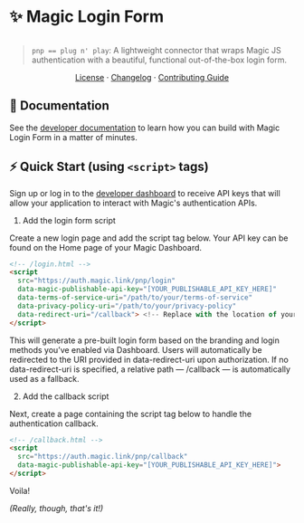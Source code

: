 # ✨ Magic Login Form

[![<MagicLabs>](https://circleci.com/gh/magiclabs/magic-js.svg?style=shield)](https://circleci.com/gh/magiclabs/magic-js)

> `pnp == plug n' play`: A lightweight connector that wraps Magic JS authentication with a beautiful, functional out-of-the-box login form.

<p align="center">
  <a href="https://github.com/magiclabs/magic-js/blob/master/packages/@magic-sdk/pnp/LICENSE">License</a> ·
  <a href="https://github.com/magiclabs/magic-js/blob/master/packages/@magic-sdk/pnp/CHANGELOG.md">Changelog</a> ·
  <a href="https://github.com/magiclabs/magic-js/blob/master/CONTRIBUTING.md">Contributing Guide</a>
</p>

## 📖 Documentation

See the [developer documentation](https://magic.link/docs/login-form) to learn how you can build with Magic Login Form in a matter of minutes.

## ⚡️ Quick Start (using `<script>` tags)

Sign up or log in to the [developer dashboard](https://dashboard.magic.link) to receive API keys that will allow your application to interact with Magic's authentication APIs.

1. Add the login form script

Create a new login page and add the script tag below. Your API key can be found on the Home page of your Magic Dashboard.

```html
<!-- /login.html -->
<script
  src="https://auth.magic.link/pnp/login"
  data-magic-publishable-api-key="[YOUR_PUBLISHABLE_API_KEY_HERE]"
  data-terms-of-service-uri="/path/to/your/terms-of-service"
  data-privacy-policy-uri="/path/to/your/privacy-policy"
  data-redirect-uri="/callback"> <!-- Replace with the location of your callback.html -->
</script>
```

This will generate a pre-built login form based on the branding and login methods you’ve enabled via Dashboard. Users will automatically be redirected to the URI provided in data-redirect-uri upon authorization. If no data-redirect-uri is specified, a relative path — /callback — is automatically used as a fallback.

2. Add the callback script

Next, create a page containing the script tag below to handle the authentication callback.

```html
<!-- /callback.html -->
<script
  src="https://auth.magic.link/pnp/callback"
  data-magic-publishable-api-key="[YOUR_PUBLISHABLE_API_KEY_HERE]">
</script>
```

Voila!

_(Really, though, that's it!)_
